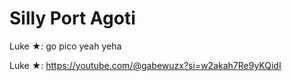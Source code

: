 # Silly Port Agoti

Luke ★: go pico yeah yeha

Luke ★: https://youtube.com/@gabewuzx?si=w2akah7Re9yKQidI
